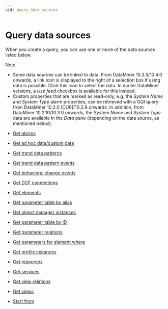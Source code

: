 ```yaml
---
uid: Query_data_sources
---
```


# Query data sources

When you create a query, you can use one or more of the data sources listed below.

> [!NOTE]
>
> - Some data sources can be linked to data. From DataMiner 10.3.5/10.4.0 onwards<!--  RN 35837 -->, a link icon is displayed to the right of a selection box if using data is possible. Click this icon to select the data. In earlier DataMiner versions, a *Use feed* checkbox is available for this instead.
> - Custom properties that are marked as read-only, e.g. the *System Name* and *System Type* alarm properties, can be retrieved with a GQI query from DataMiner 10.2.0 [CU6]/10.2.9 onwards. In addition, from DataMiner 10.2.10/10.3.0 onwards, the *System Name* and *System Type* data are available in the *Data* pane (depending on the data source, as mentioned below).

- [Get alarms](xref:Get_alarms)

- [Get ad hoc data/custom data](xref:Get_ad_hoc_data)

- [Get trend data patterns](xref:Get_trend_data_patterns)

- [Get trend data pattern events](xref:Get_trend_data_pattern_events)

- [Get behavioral change events](xref:Get_behavioral_change_events)

- [Get DCF connections](xref:Get_DCF_connections)

- [Get elements](xref:Get_elements)

- [Get parameter table by alias](xref:Get_parameter_table_by_alias)

- [Get object manager instances](xref:Get_object_manager_instances)

- [Get parameter table by ID](xref:Get_parameter_table_by_ID)

- [Get parameter relations](xref:Get_parameter_relations)

- [Get parameters for element where](xref:Get_parameters_for_element_where)

- [Get profile instances](xref:Get_profile_instances)

- [Get resources](xref:Get_resources)

- [Get services](xref:Get_services)

- [Get view relations](xref:Get_view_relations)

- [Get views](xref:Get_views)

- [Start from](xref:Start_from)
